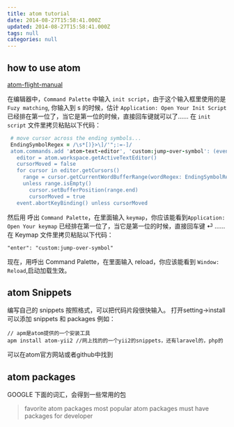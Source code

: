 ```yaml
---
title: atom tutorial
date: 2014-08-27T15:58:41.000Z
updated: 2014-08-27T15:58:41.000Z
tags: null
categories: null
---
```


## how to use atom

[atom-flight-manual](http://flight-manual.atom.io/using-atom/sections/atom-packages/)

在编辑器中，`Command Palette` 中输入 `init script`，由于这个输入框里使用的是 `Fuzy matching`, 你输入到 s 的时候，估计 `Application: Open Your Init Script` 已经排在第一位了，当它是第一位的时候，直接回车键就可以了...... 在 `init script` 文件里拷贝粘贴以下代码：
<!-- more -->
```coffeescript
 # move cursor across the ending symbols...
 EndingSymbolRegex = /\s*[)}>\]/'";:=-]/
 atom.commands.add 'atom-text-editor', 'custom:jump-over-symbol': (event) ->
   editor = atom.workspace.getActiveTextEditor()
   cursorMoved = false
   for cursor in editor.getCursors()
     range = cursor.getCurrentWordBufferRange(wordRegex: EndingSymbolRegex)
     unless range.isEmpty()
       cursor.setBufferPosition(range.end)
       cursorMoved = true
   event.abortKeyBinding() unless cursorMoved
```

然后用 呼出 `Command Palette`，在里面输入 `keymap`，你应该能看到`Application: Open Your keymap` 已经排在第一位了，当它是第一位的时候，直接回车键 ⏎ ...... 在 Keymap 文件里拷贝粘贴以下代码：

```
"enter": "custom:jump-over-symbol"
```

现在，用呼出 Command Palette，在里面输入 reload，你应该能看到 `Window: Reload`,启动加载生效。


## atom Snippets
编写自己的 snippets 按照格式，可以把代码片段很快输入。
打开setting->install 可以添加 snippets 和 packages
例如：

```
// apm是atom提供的一个安装工具
apm install atom-yii2 //网上找的的一个yii2的snippets，还有laravel的，php的
```
可以在atom官方网站或者github中找到

[参考1]: https://atom.io/packages/snippets
[参考2]: https://scotch.io/bar-talk/best-of-atom-features-plugins-acting-like-sublime-text



## atom packages
GOOGLE 下面的词汇，会得到一些常用的包
> favorite atom packages
> most popular atom packages
> must have packages for developer
